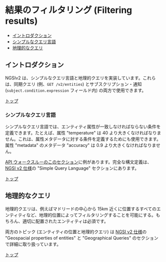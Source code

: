 # <a name="top"></a> 結果のフィルタリング (Filtering results)

* [イントロダクション](#introduction)
* [シンプルなクエリ言語](#simple-query-language)
* [地理的なクエリ](#geographical-queries)
    
<a name="introduction"></a>
## イントロダクション

NGSIv2 は、シンプルなクエリ言語と地理的クエリを実装しています。これらは、同期クエリ (例、`GET /v2/entities`) とサブスクリプション・通知 (`subject.condition.expression` フィールド内) の両方で使用できます。

[トップ](#top)

<a name="simple-query-language"></a>
### シンプルなクエリ言語

シンプルなクエリ言語では、エンティティ属性が一致しなければならない条件を定義できます。たとえば、属性 "temperature" は 40 より大きくなければなりません。これは、属性メタデータに対する条件を定義するためにも使用できます。属性 "metadata" のメタデータ "accuracy" は 0.9 より大きくなければなりません。

[API ウォークスルーのこのセクション](walkthrough_apiv2#query-entity)に例があります。完全な構文定義は、[NGSI v2 仕様](http://telefonicaid.github.io/fiware-orion/api/v2/stable/)の "Simple Query Language" セクションにあります。

[トップ](#top)

<a name="geographical-queries"></a>
## 地理的なクエリ

地理的クエリは、例えばマドリードの中心から 15km 近くに位置するすべてのエンティティなど、地理的位置によってフィルタリングすることを可能にする。もちろん、適切に配置されたエンティティは必須です。

両方のトピック (エンティティの位置と地理的クエリ) は [NGSI v2 仕様](http://telefonicaid.github.io/fiware-orion/api/v2/stable/)の "Geospacial properties of entities" と "Geographical Queries" のセクションで詳細に取り扱っています。

[トップ](#top)
